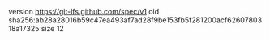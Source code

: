 version https://git-lfs.github.com/spec/v1
oid sha256:ab28a28016b59c47ea493af7ad28f9be153fb5f281200acf6260780318a17325
size 12
